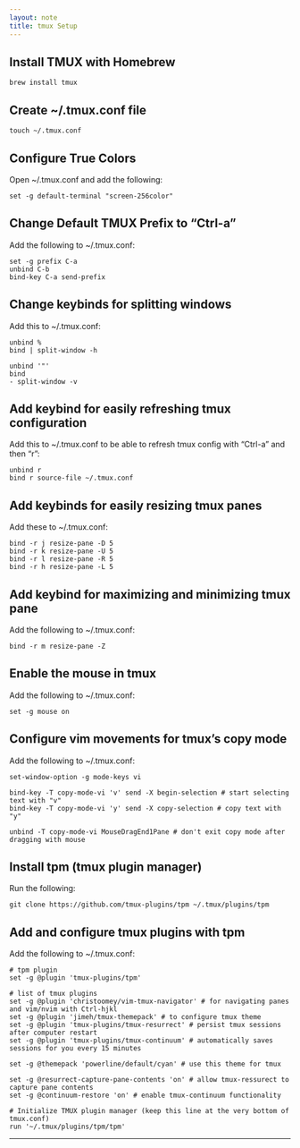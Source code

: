 ```yaml
---
layout: note
title: tmux Setup
---
```


## Install TMUX with Homebrew

```
brew install tmux
```

## Create ~/.tmux.conf file

```
touch ~/.tmux.conf
```

## Configure True Colors

Open ~/.tmux.conf and add the following:

```
set -g default-terminal "screen-256color"
```

## Change Default TMUX Prefix to “Ctrl-a”

Add the following to ~/.tmux.conf:

```
set -g prefix C-a
unbind C-b
bind-key C-a send-prefix
```

## Change keybinds for splitting windows

Add this to ~/.tmux.conf:

```
unbind %
bind | split-window -h

unbind '"'
bind 
- split-window -v
```

## Add keybind for easily refreshing tmux configuration

Add this to ~/.tmux.conf to be able to refresh tmux config with “Ctrl-a” and then “r”:

```
unbind r
bind r source-file ~/.tmux.conf
```

## Add keybinds for easily resizing tmux panes

Add these to ~/.tmux.conf:

```
bind -r j resize-pane -D 5
bind -r k resize-pane -U 5
bind -r l resize-pane -R 5
bind -r h resize-pane -L 5
```

## Add keybind for maximizing and minimizing tmux pane

Add the following to ~/.tmux.conf:

```
bind -r m resize-pane -Z
```

## Enable the mouse in tmux

Add the following to ~/.tmux.conf:

```
set -g mouse on
```

## Configure vim movements for tmux’s copy mode

Add the following to ~/.tmux.conf:

```
set-window-option -g mode-keys vi

bind-key -T copy-mode-vi 'v' send -X begin-selection # start selecting text with "v"
bind-key -T copy-mode-vi 'y' send -X copy-selection # copy text with "y"

unbind -T copy-mode-vi MouseDragEnd1Pane # don't exit copy mode after dragging with mouse
```

## Install tpm (tmux plugin manager)

Run the following:

```
git clone https://github.com/tmux-plugins/tpm ~/.tmux/plugins/tpm
```

## Add and configure tmux plugins with tpm

Add the following to ~/.tmux.conf:

```
# tpm plugin
set -g @plugin 'tmux-plugins/tpm'

# list of tmux plugins
set -g @plugin 'christoomey/vim-tmux-navigator' # for navigating panes and vim/nvim with Ctrl-hjkl
set -g @plugin 'jimeh/tmux-themepack' # to configure tmux theme
set -g @plugin 'tmux-plugins/tmux-resurrect' # persist tmux sessions after computer restart
set -g @plugin 'tmux-plugins/tmux-continuum' # automatically saves sessions for you every 15 minutes

set -g @themepack 'powerline/default/cyan' # use this theme for tmux

set -g @resurrect-capture-pane-contents 'on' # allow tmux-ressurect to capture pane contents
set -g @continuum-restore 'on' # enable tmux-continuum functionality

# Initialize TMUX plugin manager (keep this line at the very bottom of tmux.conf)
run '~/.tmux/plugins/tpm/tpm'
```

---
